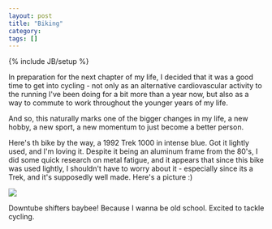```yaml
---
layout: post
title: "Biking"
category: 
tags: []
---
```

{% include JB/setup %}

In preparation for the next chapter of my life, I decided that it was a good time
to get into cycling - not only as an alternative cardiovascular activity to the
running I've been doing for a bit more than a year now, but also as a way to
commute to work throughout the younger years of my life.

And so, this naturally marks one of the bigger changes in my life, a new hobby, a
new sport, a new momentum to just become a better person.

Here's th bike by the way, a 1992 Trek 1000 in intense blue. Got it lightly used,
and I'm loving it. Despite it being an aluminum frame from the 80's, I did some
quick research on metal fatigue, and it appears that since this bike was used
lightly, I shouldn't have to worry about it - especially since its a Trek, and it's
supposedly well made. Here's a picture :)

<img src="https://p.twimg.com/ApCcTa5CMAAyCM8.jpg:medium" />

Downtube shifters baybee! Because I wanna be old school. Excited to tackle cycling.


